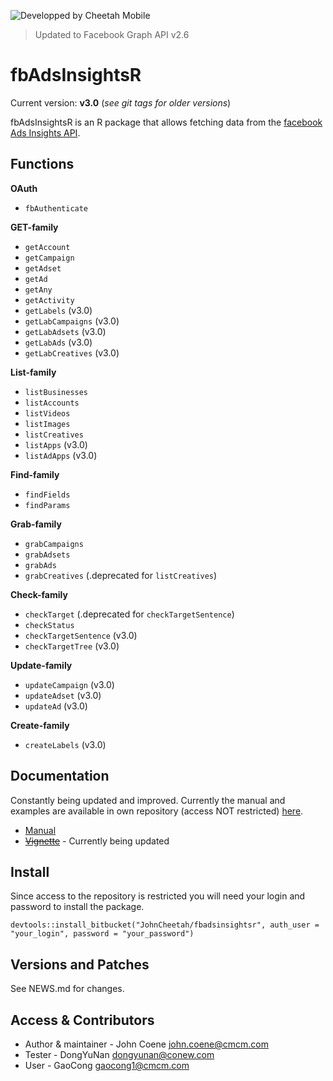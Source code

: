 ![Developped by Cheetah Mobile](https://upload.wikimedia.org/wikipedia/en/f/f9/Cheetah_Mobile_Logo.png)

 > Updated to Facebook Graph API v2.6

# fbAdsInsightsR #

Current version: **v3.0** (*see git tags for older versions*)

fbAdsInsightsR is an R package that allows fetching data from the [facebook Ads Insights API](https://developers.facebook.com/docs/marketing-api/insights/v2.6).

## Functions ##

**OAuth**

* `fbAuthenticate`

**GET-family**

* `getAccount`
* `getCampaign`
* `getAdset`
* `getAd`
* `getAny`
* `getActivity`
* `getLabels` (v3.0)
* `getLabCampaigns` (v3.0)
* `getLabAdsets` (v3.0)
* `getLabAds` (v3.0)
* `getLabCreatives` (v3.0)

**List-family**

* `listBusinesses`
* `listAccounts`
* `listVideos`
* `listImages`
* `listCreatives`
* `listApps` (v3.0)
* `listAdApps` (v3.0)

**Find-family**

* `findFields`
* `findParams`

**Grab-family**

* `grabCampaigns`
* `grabAdsets`
* `grabAds`
* `grabCreatives` (.deprecated for `listCreatives`)

**Check-family**

* `checkTarget` (.deprecated for `checkTargetSentence`)
* `checkStatus`
* `checkTargetSentence` (v3.0)
* `checkTargetTree` (v3.0)

**Update-family**

* `updateCampaign` (v3.0)
* `updateAdset` (v3.0)
* `updateAd` (v3.0)

**Create-family**

* `createLabels` (v3.0)

## Documentation ##

Constantly being updated and improved. Currently the manual and examples are available in own repository (access NOT restricted) [here](https://bitbucket.org/JohnCheetah/fbadsinsightsrdocs/src).

* [Manual](https://bitbucket.org/JohnCheetah/fbadsinsightsr/downloads/fbAdsInsightsRv3_0.pdf)
* ~~[Vignette](https://bitbucket.org/JohnCheetah/fbadsinsightsrdocs/src)~~ - Currently being updated

## Install ##

Since access to the repository is restricted you will need your login and password to install the package.

`devtools::install_bitbucket("JohnCheetah/fbadsinsightsr", auth_user = "your_login", password = "your_password")`

## Versions and Patches ##

See NEWS.md for changes.

## Access & Contributors ##

* Author & maintainer - John Coene <john.coene@cmcm.com>
* Tester - DongYuNan <dongyunan@conew.com>
* User - GaoCong <gaocong1@cmcm.com>